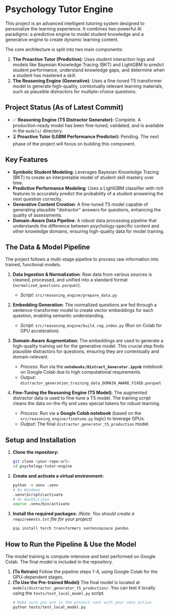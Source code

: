 # Psychology Tutor Engine

This project is an advanced intelligent tutoring system designed to personalize the learning experience. It combines two powerful AI paradigms: a predictive engine to model student knowledge and a generative engine to create dynamic learning content.

The core architecture is split into two main components:

1.  **The Proactive Tutor (Predictive)**: Uses student interaction logs and models like Bayesian Knowledge Tracing (BKT) and LightGBM to predict student performance, understand knowledge gaps, and determine when a student has mastered a skill.
2.  **The Reasoning Engine (Generative)**: Uses a fine-tuned T5 transformer model to generate high-quality, contextually relevant learning materials, such as plausible distractors for multiple-choice questions.

## Project Status (As of Latest Commit)

*   ✅ **Reasoning Engine (T5 Distractor Generator):** Complete. A production-ready model has been fine-tuned, validated, and is available in the `models/` directory.
*   ⏳ **Proactive Tutor (LGBM Performance Predictor):** Pending. The next phase of the project will focus on building this component.

## Key Features

-   **Symbolic Student Modeling**: Leverages Bayesian Knowledge Tracing (BKT) to create an interpretable model of student skill mastery over time.
-   **Predictive Performance Modeling**: Uses a LightGBM classifier with rich features to accurately predict the probability of a student answering the next question correctly.
-   **Generative Content Creation**: A fine-tuned T5 model capable of generating plausible "distractor" answers for questions, enhancing the quality of assessments.
-   **Domain-Aware Data Pipeline**: A robust data processing pipeline that understands the difference between psychology-specific content and other knowledge domains, ensuring high-quality data for model training.

## The Data & Model Pipeline

The project follows a multi-stage pipeline to process raw information into trained, functional models.

1.  **Data Ingestion & Normalization**: Raw data from various sources is cleaned, processed, and unified into a standard format (`normalized_questions.parquet`).
    -   *Script*: `src/reasoning_engine/prepare_data.py`

2.  **Embedding Generation**: The normalized questions are fed through a sentence-transformer model to create vector embeddings for each question, enabling semantic understanding.
    -   *Script*: `src/reasoning_engine/build_rag_index.py` (Run on Colab for GPU acceleration).

3.  **Domain-Aware Augmentation**: The embeddings are used to generate a high-quality training set for the generative model. This crucial step finds plausible distractors for questions, ensuring they are contextually and domain-relevant.
    -   *Process*: Run via the **`notebooks/Distract_Generator.ipynb`** notebook on Google Colab due to high computational requirements.
    -   *Output*: `distractor_generation_training_data_DOMAIN_AWARE_FIXED.parquet`

4.  **Fine-Tuning the Reasoning Engine (T5 Model)**: The augmented distractor data is used to fine-tune a T5 model. The training script cleans the data on-the-fly and uses special tokens for robust learning.
    -   *Process*: Run via a **Google Colab notebook** (based on the `src/reasoning_engine/finetune.py` logic) to leverage GPUs.
    -   *Output*: The final `distractor_generator_t5_production` model.

## Setup and Installation

1.  **Clone the repository:**
    ```bash
    git clone <your-repo-url>
    cd psychology-tutor-engine
    ```

2.  **Create and activate a virtual environment:**
    ```bash
    python -m venv .venv
    # On Windows
    .venv\Scripts\activate
    # On macOS/Linux
    source .venv/bin/activate
    ```

3.  **Install the required packages:**
    *(Note: You should create a `requirements.txt` file for your project)*
    ```bash
    pip install torch transformers sentencepiece pandas
    ```

## How to Run the Pipeline & Use the Model

The model training is compute-intensive and best performed on Google Colab. The final model is included in the repository.

1.  **(To Retrain)** Follow the pipeline steps 1-4, using Google Colab for the GPU-dependent stages.
2.  **(To Use the Pre-trained Model)** The final model is located at `models/distractor_generator_t5_production/`. You can test it locally using the `tests/test_local_model.py` script.
    ```bash
    # Make sure you are in the project root with your venv active
    python tests/test_local_model.py
    ```
